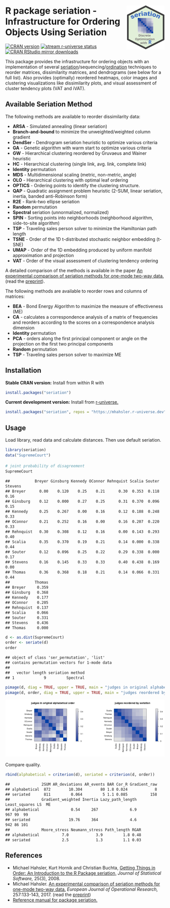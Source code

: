 
# <img src="man/figures/logo.svg" align="right" height="139" /> R package seriation - Infrastructure for Ordering Objects Using Seriation

[![CRAN
version](http://www.r-pkg.org/badges/version/seriation)](https://CRAN.R-project.org/package=seriation)
[![stream r-universe
status](https://mhahsler.r-universe.dev/badges/seriation)](https://mhahsler.r-universe.dev/ui#package:seriation)
[![CRAN RStudio mirror
downloads](http://cranlogs.r-pkg.org/badges/seriation)](https://CRAN.R-project.org/package=seriation)

This package provides the infrastructure for ordering objects with an
implementation of several
[seriation](https://en.wikipedia.org/wiki/Seriation_(archaeology))/sequencing/[ordination](https://en.wikipedia.org/wiki/Ordination_(statistics))
techniques to reorder matrices, dissimilarity matrices, and dendrograms
(see below for a full list). Also provides (optimally) reordered
heatmaps, color images and clustering visualizations like dissimilarity
plots, and visual assessment of cluster tendency plots (VAT and iVAT).

## Available Seriation Method

The following methods are available to reorder dissimilarity data:

-   **ARSA** - Simulated annealing (linear seriation)  
-   **Branch-and-bound** to minimize the unweighted/weighted column
    gradient
-   **DendSer** - Dendrogram seriation heuristic to optimize various
    criteria
-   **GA** - Genetic algorithm with warm start to optimize various
    criteria
-   **GW** - Hierarchical clustering reordered by Gruvaeus and Wainer
    heuristic
-   **HC** - Hierarchical clustering (single link, avg. link, complete
    link)
-   **Identity** permutation
-   **MDS** - Multidimensional scaling (metric, non-metric, angle)
-   **OLO** - Hierarchical clustering with optimal leaf ordering
-   **OPTICS** - Ordering points to identify the clustering structure.
-   **QAP** - Quadratic assignment problem heuristic (2-SUM, linear
    seriation, inertia, banded anti-Robinson form)
-   **R2E** - Rank-two ellipse seriation
-   **Random** permutation
-   **Spectral** seriation (unnormalized, normalized)
-   **SPIN** - Sorting points into neighborhoods (neighborhood
    algorithm, side-to-site algorithm)
-   **TSP** - Traveling sales person solver to minimize the Hamiltonian
    path length
-   **TSNE** - Order of the 1D t-distributed stochastic neighbor
    embedding (t-SNE)
-   **UMAP** - Order of the 1D embedding produced by uniform manifold
    approximation and projection
-   **VAT** - Order of the visual assessment of clustering tendency
    ordering

A detailed comparison of the methods is available in the paper [An
experimental comparison of seriation methods for one-mode two-way
data.](http://dx.doi.org/10.1016/j.ejor.2016.08.066) (read the
[preprint](https://michael.hahsler.net/research/paper/EJOR_seriation_2016.pdf)).

The following methods are available to reorder rows and columns of
matrices:

-   **BEA** - Bond Energy Algorithm to maximize the measure of
    effectiveness (ME)
-   **CA** - calculates a correspondence analysis of a matrix of
    frequencies and reorders according to the scores on a correspondence
    analysis dimension
-   **Identity** permutation
-   **PCA** - orders along the first principal component or angle on the
    projection on the first two principal components
-   **Random** permutation
-   **TSP** - Traveling sales person solver to maximize ME

## Installation

**Stable CRAN version:** Install from within R with

``` r
install.packages("seriation")
```

**Current development version:** Install from
[r-universe.](https://mhahsler.r-universe.dev/ui#package:seriation)

``` r
install.packages("seriation", repos = "https://mhahsler.r-universe.dev")
```

## Usage

Load library, read data and calculate distances. Then use default
seriation.

``` r
library(seriation)
data("SupremeCourt")

# joint probability of disagreement
SupremeCourt
```

    ##           Breyer Ginsburg Kennedy OConnor Rehnquist Scalia Souter Stevens
    ## Breyer      0.00    0.120    0.25    0.21      0.30  0.353  0.118    0.16
    ## Ginsburg    0.12    0.000    0.27    0.25      0.31  0.370  0.096    0.15
    ## Kennedy     0.25    0.267    0.00    0.16      0.12  0.188  0.248    0.33
    ## OConnor     0.21    0.252    0.16    0.00      0.16  0.207  0.220    0.33
    ## Rehnquist   0.30    0.308    0.12    0.16      0.00  0.143  0.293    0.40
    ## Scalia      0.35    0.370    0.19    0.21      0.14  0.000  0.338    0.44
    ## Souter      0.12    0.096    0.25    0.22      0.29  0.338  0.000    0.17
    ## Stevens     0.16    0.145    0.33    0.33      0.40  0.438  0.169    0.00
    ## Thomas      0.36    0.368    0.18    0.21      0.14  0.066  0.331    0.44
    ##           Thomas
    ## Breyer     0.359
    ## Ginsburg   0.368
    ## Kennedy    0.177
    ## OConnor    0.205
    ## Rehnquist  0.137
    ## Scalia     0.066
    ## Souter     0.331
    ## Stevens    0.436
    ## Thomas     0.000

``` r
d <- as.dist(SupremeCourt)
order <- seriate(d)
order
```

    ## object of class 'ser_permutation', 'list'
    ## contains permutation vectors for 1-mode data
    ## 
    ##   vector length seriation method
    ## 1             9         Spectral

``` r
pimage(d, diag = TRUE, upper = TRUE, main = "judges in original alphabetical order")
pimage(d, order, diag = TRUE, upper = TRUE, main = "judges reordered by seriation")
```

<img src="inst/README_files/seriation-1.png" width="50%" /><img src="inst/README_files/seriation-2.png" width="50%" />

Compare quality.

``` r
rbind(alphabetical = criterion(d), seriated = criterion(d, order))
```

    ##              2SUM AR_deviations AR_events BAR Cor_R Gradient_raw
    ## alphabetical  872        10.304        80 1.8 0.024            8
    ## seriated      811         0.064         5 1.1 0.085          158
    ##              Gradient_weighted Inertia Lazy_path_length Least_squares LS  ME
    ## alphabetical              0.54     267              6.9           967 99  99
    ## seriated                 19.76     364              4.6           942 86 101
    ##              Moore_stress Neumann_stress Path_length RGAR
    ## alphabetical          7.0            3.9         1.8 0.48
    ## seriated              2.5            1.3         1.1 0.03

## References

-   Michael Hahsler, Kurt Hornik and Christian Buchta, [Getting Things
    in Order: An Introduction to the R Package
    seriation,](http://dx.doi.org/10.18637/jss.v025.i03) *Journal of
    Statistical Software,* 25(3), 2008.
-   Michael Hahsler. [An experimental comparison of seriation methods
    for one-mode two-way
    data.](http://dx.doi.org/10.1016/j.ejor.2016.08.066) *European
    Journal of Operational Research,* 257:133-143, 2017. (read the
    [preprint](https://michael.hahsler.net/research/paper/EJOR_seriation_2016.pdf))
-   [Reference manual for package
    seriation.](https://www.rdocumentation.org/packages/seriation/)

